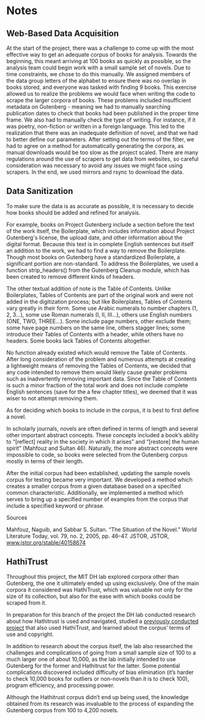 # Notes

## Web-Based Data Acquisition

At the start of the project, there was a challenge to come up with the most effective way to get an 
adequate corpus of books for analysis. Towards the beginning, this meant arriving at 100 books as
quickly as possible, so the analysis team could begin work with a small sample set of novels. Due
to time constraints, we chose to do this manually. We assigned members of the data group letters 
of the alphabet to ensure there was no overlap in books stored, and everyone was tasked with 
finding 9 books. This exercise allowed us to realize the problems we would face when writing the 
code to scrape the larger corpora of books. These problems included insufficient metadata on 
Gutenberg - meaning we had to manually searching publication dates to check that books had been 
published in the proper time frame. We also had to manually check the type of writing. For 
instance, if it was poetry, non-fiction or written in a foreign language. This led to the 
realization that there was an inadequate definition of novel, and that we had to better define our 
parameters. After setting out the terms of the filter, we had to agree on a method for 
automatically generating the corpora, as manual downloads would be too slow as the project scaled.
There are many regulations around the use of scrapers to get data from websites, so careful 
consideration was necessary to avoid any issues we might face using scrapers. In the end, we 
used mirrors and rsync to download the data.

## Data Sanitization

To make sure the data is as accurate as possible, it is necessary to decide how books 
should be added and refined for analysis.

For example, books on Project Gutenberg include a section before the text of the work itself, the
 Boilerplate, which includes information about Project Gutenberg's license, the upload date, and 
 other information about the digital format. Because this text is in complete English sentences 
 but itself an addition to the work, we had to find a way to remove the Boilerplate. Though most 
 books on Gutenberg have a standardized Boilerplate, a significant portion are non-standard. To 
 address the Boilerplates, we used a function strip_headers() from the Gutenberg Cleanup module, 
 which has been created to remove different kinds of headers.
 
The other textual addition of note is the Table of Contents. Unlike Boilerplates, Tables of 
Contents are part of the original work and were not added in the digitization process; but like 
Boilerplates, Tables of Contents vary greatly in their form. Some use Arabic numerals to number 
chapters (1, 2, 3...), some use Roman numerals (I, II, III...), others use English numbers (ONE, 
TWO, THREE...). Some include page numbers, other exclude them; some have page numbers on the same
 line, others stagger lines; some introduce their Tables of Contents with a header, while others 
 have no headers. Some books lack Tables of Contents altogether.
 

No function already existed which would remove the Table of Contents. After long consideration 
of the problem and numerous attempts at creating a lightweight means of removing the Tables of 
Contents, we decided that any code intended to remove them would likely cause greater problems such
 as inadvertently removing important data. Since the Table of Contents is such a minor fraction 
 of the total work and does not include complete English sentences (save for the a few chapter 
 titles), we deemed that it was wiser to not attempt removing them.
 
As for deciding which books to include in the corpus, it is best to first define a novel.

In scholarly journals, novels are often defined in terms of length and several other important 
abstract concepts. These concepts included a book’s ability to “[reflect] reality in the society in which it arises” and “[restore] the human spirit” (Mahfouz and Sultan 46). Naturally, the more abstract concepts were impossible to code, so books were selected from the Gutenberg corpus mostly in terms of their length.

After the initial corpus had been established, updating the sample novels corpus for testing 
became very important. We developed a method which creates a smaller corpus from a given database
 based on a specified common characteristic. Additionally, we implemented a method which serves 
 to bring up a specified number of examples from the corpus that include a specified keyword or 
 phrase.

Sources

Mahfouz, Naguib, and Sabbar S. Sultan. “The Situation of the Novel.” World Literature Today, vol. 79, no. 2, 2005, pp. 46–47. JSTOR, JSTOR, www.jstor.org/stable/40158674

## HathiTrust
Throughout this project, the MIT DH lab explored corpora other than Gutenberg, the one it ultimately ended up using exclusively. One of the main corpora it considered was HathiTrust, which was valuable not only for the size of its collection, but also for the ease with which books could be scraped from it. 

In preparation for this branch of the project the DH lab conducted research about how Hathitrust is used and navigated, studied a [previously conducted project](https://tedunderwood.com/2015/08/07/a-dataset-for-distant-reading-literature-in-english-1700-1922/) that also used HathiTrust, and learned about the corpus’ terms of use and copyright. 

In addition to research about the corpus itself, the lab also researched the challenges and complications of going from a small sample size of 100 to a much larger one of about 10,000, as the lab initially intended to use Gutenberg for the former and Hathitrust for the latter. Some potential complications discovered included difficulty of bias elimination (it’s harder to check 10,000 books for outliers or non-novels than it is to check 100), program efficiency, and processing power. 

Although the Hathitrust corpus didn’t end up being used, the knowledge obtained from its research was invaluable to the process of expanding the Gutenberg corpus from 100 to 4,200 novels. 

